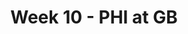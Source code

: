 ---
layout: game
title: Week 10 - PHI at GB
season: 2013
game_id: 2013_10_PHI_GB
away_team: PHI
home_team: GB
---